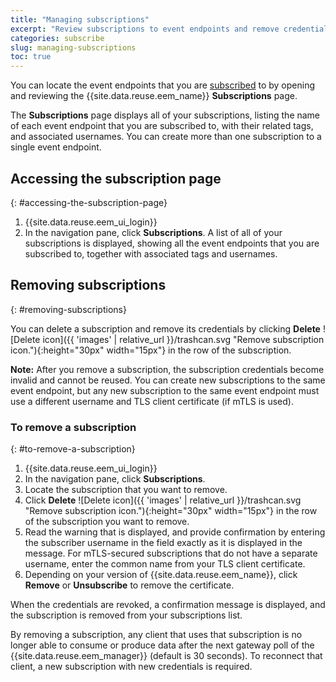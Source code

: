 ```yaml
---
title: "Managing subscriptions"
excerpt: "Review subscriptions to event endpoints and remove credentials when they are no longer required."
categories: subscribe
slug: managing-subscriptions
toc: true
---
```


You can locate the event endpoints that you are [subscribed](../subscribing-to-event-endpoints/) to by opening and reviewing the {{site.data.reuse.eem_name}} **Subscriptions** page.

The **Subscriptions** page displays all of your subscriptions, listing the name of each event endpoint that you are subscribed to, with their related tags, and associated usernames. You can create more than one subscription to a single event endpoint.

## Accessing the subscription page
{: #accessing-the-subscription-page}

1. {{site.data.reuse.eem_ui_login}}
2. In the navigation pane, click **Subscriptions**.
    A list of all of your subscriptions is displayed, showing all the event endpoints that you are subscribed to, together with associated tags and usernames.

## Removing subscriptions
{: #removing-subscriptions}

You can delete a subscription and remove its credentials by clicking **Delete** ![Delete icon]({{ 'images' | relative_url }}/trashcan.svg "Remove subscription icon."){:height="30px" width="15px"} in the row of the subscription.

**Note:** After you remove a subscription, the subscription credentials become invalid and cannot be reused. You can create new subscriptions to the same event endpoint, but any new subscription to the same event endpoint must use a different username and TLS client certificate (if mTLS is used).

### To remove a subscription
{: #to-remove-a-subscription}

1. {{site.data.reuse.eem_ui_login}}
2. In the navigation pane, click **Subscriptions**.
3. Locate the subscription that you want to remove.
4. Click **Delete** ![Delete icon]({{ 'images' | relative_url }}/trashcan.svg "Remove subscription icon."){:height="30px" width="15px"} in the row of the subscription you want to remove.
5. Read the warning that is displayed, and provide confirmation by entering the subscriber username in the field exactly as it is displayed in the message. For mTLS-secured subscriptions that do not have a separate username, enter the common name from your TLS client certificate.
6. Depending on your version of {{site.data.reuse.eem_name}}, click **Remove** or **Unsubscribe** to remove the certificate.

When the credentials are revoked, a confirmation message is displayed, and the subscription is removed from your subscriptions list.

By removing a subscription, any client that uses that subscription is no longer able to consume or produce data after the next gateway poll of the {{site.data.reuse.eem_manager}} (default is 30 seconds). To reconnect that client, a new subscription with new credentials is required.